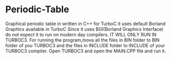 # Periodic-Table
Graphical periodic table in written in C++ for TurboC it uses default Borland Graphics available in TurboC
Since it uses BGI(Borland Graphics Interface) do not expect it to run on modern day compilers. IT WILL ONLY RUN IN TURBOC3.
For running the program,mova all the files in BIN folder to BIN folder of you TURBOC3 and the files in INCLUDE folder to INCLUDE of your TURBOC3 compiler. 
Open TURBOC3 and open the MAIN.CPP file and run it.
